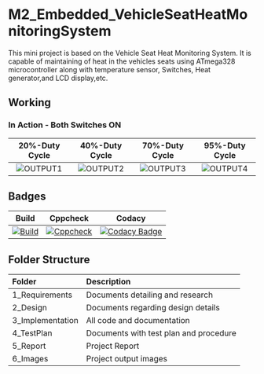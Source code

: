 # M2_Embedded_VehicleSeatHeatMonitoringSystem

This mini project is based on the Vehicle Seat Heat Monitoring System. It is capable of maintaining of heat in the vehicles seats using ATmega328 microcontroller along with temperature sensor, Switches, Heat generator,and LCD display,etc.

## Working
### In Action - Both Switches ON
|20%-Duty Cycle|40%-Duty Cycle|70%-Duty Cycle|95%-Duty Cycle|
|:--:|:--:|:--:|:--:|
![OUTPUT1](https://user-images.githubusercontent.com/94296796/144364300-4e1c9c32-7f00-4cc3-a4ce-572752efce57.png)|![OUTPUT2](https://user-images.githubusercontent.com/94296796/144364316-957a0e8f-7458-40ff-8a48-b14f245f175a.png)|![OUTPUT3](https://user-images.githubusercontent.com/94296796/144364345-6e82f6c0-0f32-49e8-91a5-22fb7f076f65.png)|![OUTPUT4](https://user-images.githubusercontent.com/94296796/144364372-d8cc1049-dbe5-46a4-8ce9-5150dbe9c35b.png)|

## Badges
|Build|Cppcheck|Codacy|
|:--:|:--:|:--:|
[![Build](https://github.com/DivyaAmbedkar/M2_Embedded_VehicleSeatHeatMonitoringSystem/actions/workflows/compile.yml/badge.svg)](https://github.com/DivyaAmbedkar/M2_Embedded_VehicleSeatHeatMonitoringSystem/actions/workflows/compile.yml) | [![Cppcheck](https://github.com/DivyaAmbedkar/M2_Embedded_VehicleSeatHeatMonitoringSystem/actions/workflows/cppcheck.yml/badge.svg)](https://github.com/DivyaAmbedkar/M2_Embedded_VehicleSeatHeatMonitoringSystem/actions/workflows/cppcheck.yml) | [![Codacy Badge](https://app.codacy.com/project/badge/Grade/f84f2e811e0c44a6bfdeda2d5ad5a1fd)](https://www.codacy.com/gh/DivyaAmbedkar/M2_Embedded_VehicleSeatHeatMonitoringSystem/dashboard?utm_source=github.com&amp;utm_medium=referral&amp;utm_content=DivyaAmbedkar/M2_Embedded_VehicleSeatHeatMonitoringSystem&amp;utm_campaign=Badge_Grade)|
 
## Folder Structure
|Folder|Description|
|:-----|:----------|
|1_Requirements|Documents detailing and research|
|2_Design|Documents regarding design details|
|3_Implementation|All code and documentation|
|4_TestPlan|Documents with test plan and procedure|
|5_Report|Project Report|
|6_Images|Project output images|


